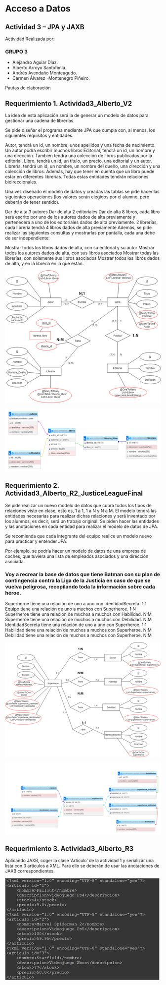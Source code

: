 # Acceso a Datos

## Actividad 3 –  JPA y JAXB

Actividad Realizada por:

### GRUPO 3

- Alejandro Aguiar Díaz. 
- Alberto Arroyo Santofimia.
- Andrés Avendaño Monteagudo. 
- Carmen Álvarez -Montenegro Piñeiro.

Pautas de elaboración

## Requerimiento 1. Actividad3_Alberto_V2

La idea de esta aplicación será la de generar un modelo de datos para gestionar una cadena de librerías.

Se pide diseñar el programa mediante JPA que cumpla con, al menos, los siguientes requisitos y entidades.

Autor, tendrá un id, un nombre, unos apellidos y una fecha de nacimiento. Un autor podrá escribir muchos libros
Editorial, tendrá un id, un nombre y una dirección. También tendrá una colección de libros publicados por la editorial.
Libro, tendrá un id, un título, un precio, una editorial y un autor.
Librería, tendrá un id, un nombre, un nombre del dueño, una dirección y una colección de libros. Además, hay que tener en cuenta que un libro puede estar en diferentes librerías.
Todas estas entidades tendrán relaciones bidireccionales.

Una vez diseñado el modelo de datos y creadas las tablas se pide hacer las siguientes operaciones (los valores serán elegidos por el alumno, pero deberán de tener sentido).

Dar de alta 3 autores
Dar de alta 2 editoriales
Dar de alta 8 libros, cada libro será escrito por uno de los autores dados de alta previamente y pertenecerá a uno de los editoriales dados de alta previamente.
2 librerías, cada librería tendrá 4 libros dados de alta previamente
Además, se pide realizar las siguientes consultas y mostrarlas por pantalla, cada una debe de ser independiente:

Mostrar todos los libros dados de alta, con su editorial y su autor
Mostrar todos los autores dados de alta, con sus libros asociados
Mostrar todas las librerías, con solamente sus libros asociados
Mostrar todos los libros dados de alta, y en la librería en la que están.

![Imagen](imgReadme/Imagen1.png)

![Imagen](imgReadme/Imagen1-2.png)



## Requerimiento 2. Actividad3_Alberto_R2_JusticeLeagueFinal

Se pide realizar un nuevo modelo de datos que cubra todos los tipos de relaciones visto en clase, esto es, 1 a 1, 1 a N y N a M. El modelo tendrá las entidades necesarias para realizar dichas relaciones y será inventado por los alumnos, es decir, será un trabajo original. Se piden hacer las entidades y las anotaciones en cada entidad para realizar el modelo de datos de JPA.

Se recomienda que cada integrante del equipo realice un modelo nuevo para practicar y entender JPA.

Por ejemplo, se podría hacer un modelo de datos de una empresa de coches, que tuviera una lista de empleados asociados y una dirección asociada.

### Voy a recrear la base de datos que tiene Batman con su plan de contingencia contra la Liga de la Justicia en caso de que se vuelva peligrosa, recopilando toda la información sobre cada héroe.

Superheroe tiene una relación de uno a uno con IdentidadSecreta. 1:1
Equipo tiene una relación de uno a muchos con Superheroe. 1:N
Superheroe tiene una relación de muchos a muchos con Habilidad. N:M
Superheroe tiene una relación de muchos a muchos con Debilidad. N:M
IdentidadSecreta tiene una relación de uno a uno con Superheroe. 1:1
Habilidad tiene una relación de muchos a muchos con Superheroe. N:M
Debilidad tiene una relación de muchos a muchos con Superheroe. N:M

![Imagen](imgReadme/Imagen2-1.png)

![Imagen](imgReadme/Imagen2-2.png)

## Requerimiento 3. Actividad3_Alberto_R3

Aplicando JAXB, coger la clase ‘Articulo’ de la actividad 1 y serializar una lista con 3 artículos a XML. Para ello se deberán de usar las anotaciones de JAXB correspondientes.

![Imagen](imgReadme/Imagen3.png)

